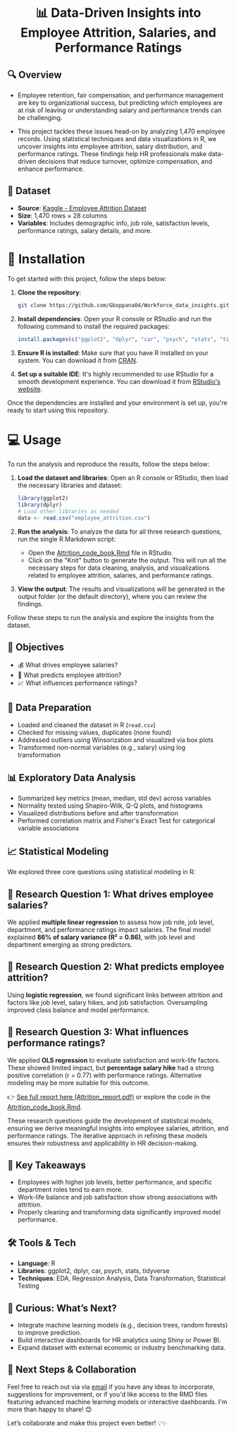 <div align="center">
  <h1>📊 Data-Driven Insights into Employee Attrition, Salaries, and Performance Ratings</h1>
</div>

## 🔍 Overview
- Employee retention, fair compensation, and performance management are key to organizational success, but predicting which employees are at risk of leaving or understanding salary and performance trends can be challenging.

- This project tackles these issues head-on by analyzing 1,470 employee records. Using statistical techniques and data visualizations in R, we uncover insights into employee attrition, salary distribution, and performance ratings. These findings help HR professionals make data-driven decisions that reduce turnover, optimize compensation, and enhance performance.

## 📁 Dataset
- **Source**: [Kaggle - Employee Attrition Dataset](https://www.kaggle.com/datasets/patelprashant/employee-attrition)
- **Size**: 1,470 rows × 28 columns
- **Variables**: Includes demographic info, job role, satisfaction levels, performance ratings, salary details, and more.

# 🚀 Installation

To get started with this project, follow the steps below:

1. **Clone the repository**:
    ```bash
    git clone https://github.com/Gboppana04/Workforce_data_insights.git
    ```

2. **Install dependencies**:
    Open your R console or RStudio and run the following command to install the required packages:
    ```R
    install.packages(c("ggplot2", "dplyr", "car", "psych", "stats", "tidyverse"))
    ```

3. **Ensure R is installed**:
    Make sure that you have R installed on your system. You can download it from [CRAN](https://cran.r-project.org/).

4. **Set up a suitable IDE**:
    It's highly recommended to use RStudio for a smooth development experience. You can download it from [RStudio's website](https://posit.co/download/rstudio-desktop/).

Once the dependencies are installed and your environment is set up, you're ready to start using this repository.

# 💻 Usage

To run the analysis and reproduce the results, follow the steps below:

1. **Load the dataset and libraries**:
    Open an R console or RStudio, then load the necessary libraries and dataset:
    ```R
    library(ggplot2)
    library(dplyr)
    # Load other libraries as needed
    data <- read.csv("employee_attrition.csv")
    ```

2. **Run the analysis**:
    To analyze the data for all three research questions, run the single R Markdown script:
    - Open the [Attrition_code_book.Rmd](https://github.com/Gboppana04/Workforce_data_insights/blob/main/Attrition_code_book.Rmd) file in RStudio.
    - Click on the "Knit" button to generate the output. This will run all the necessary steps for data cleaning, analysis, and visualizations related to employee attrition, salaries, and performance ratings.

3. **View the output**:
    The results and visualizations will be generated in the output folder (or the default directory), where you can review the findings.

Follow these steps to run the analysis and explore the insights from the dataset.


## 🧪 Objectives
- 💰 What drives employee salaries?
- 🚪 What predicts employee attrition?
- 📈 What influences performance ratings?

## 🧼 Data Preparation
- Loaded and cleaned the dataset in R (`read.csv`)
- Checked for missing values, duplicates (none found)
- Addressed outliers using Winsorization and visualized via box plots
- Transformed non-normal variables (e.g., salary) using log transformation

## 📊 Exploratory Data Analysis
- Summarized key metrics (mean, median, std dev) across variables
- Normality tested using Shapiro-Wilk, Q-Q plots, and histograms
- Visualized distributions before and after transformation
- Performed correlation matrix and Fisher's Exact Test for categorical variable associations

## 📈 Statistical Modeling

We explored three core questions using statistical modeling in R:

## 🎯 Research Question 1: What drives employee salaries?
We applied **multiple linear regression** to assess how job role, job level, department, and performance ratings impact salaries. The final model explained **86% of salary variance (R² = 0.86)**, with job level and department emerging as strong predictors.

## 🎯 Research Question 2: What predicts employee attrition?
Using **logistic regression**, we found significant links between attrition and factors like job level, salary hikes, and job satisfaction. Oversampling improved class balance and model performance.

## 🎯 Research Question 3: What influences performance ratings?
We applied **OLS regression** to evaluate satisfaction and work-life factors. These showed limited impact, but **percentage salary hike** had a strong positive correlation (r = 0.77) with performance ratings. Alternative modeling may be more suitable for this outcome.

👉 [See full report here (Attrition_report.pdf)](https://github.com/Gboppana04/Workforce_data_insights/blob/main/Attrition_report.pdf) or explore the code in the [Attrition_code_book.Rmd](https://github.com/Gboppana04/Workforce_data_insights/blob/main/Attrition_code_book.Rmd).

These research questions guide the development of statistical models, ensuring we derive meaningful insights into employee salaries, attrition, and performance ratings. The iterative approach in refining these models ensures their robustness and applicability in HR decision-making.


## 📌 Key Takeaways
- Employees with higher job levels, better performance, and specific department roles tend to earn more.
- Work-life balance and job satisfaction show strong associations with attrition.
- Properly cleaning and transforming data significantly improved model performance.

## 🛠 Tools & Tech
- **Language**: R
- **Libraries**: ggplot2, dplyr, car, psych, stats, tidyverse
- **Techniques**: EDA, Regression Analysis, Data Transformation, Statistical Testing

## 🚀 Curious: What’s Next?
- Integrate machine learning models (e.g., decision trees, random forests) to improve prediction.
- Build interactive dashboards for HR analytics using Shiny or Power BI.
- Expand dataset with external economic or industry benchmarking data.

## 🤝 Next Steps & Collaboration

Feel free to reach out via via [email](mailto:gopikrishnaboppana9598@gmail.com) if you have any ideas to incorporate, suggestions for improvement, or if you'd like access to the RMD files featuring advanced machine learning models or interactive dashboards. I'm more than happy to share! 😊

Let’s collaborate and make this project even better! 💡✨



